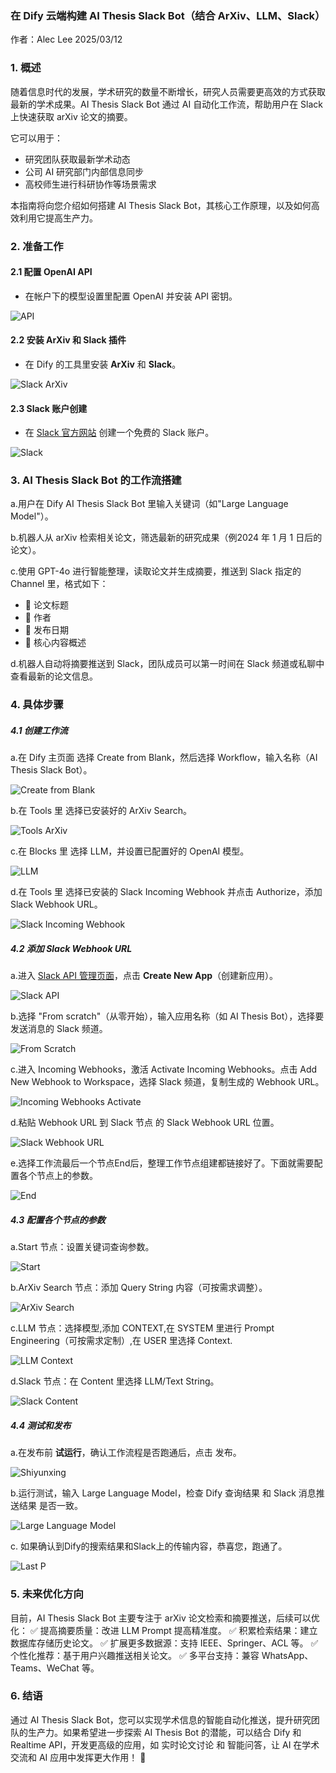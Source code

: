 ### 在 Dify 云端构建 AI Thesis Slack Bot（结合 ArXiv、LLM、Slack）

作者：Alec Lee
2025/03/12

### 1. 概述

随着信息时代的发展，学术研究的数量不断增长，研究人员需要更高效的方式获取最新的学术成果。AI Thesis Slack Bot 通过 AI 自动化工作流，帮助用户在 Slack 上快速获取 arXiv 论文的摘要。

它可以用于：

* 研究团队获取最新学术动态  
* 公司 AI 研究部门内部信息同步  
* 高校师生进行科研协作等场景需求

本指南将向您介绍如何搭建 AI Thesis Slack Bot，其核心工作原理，以及如何高效利用它提高生产力。

### 2. 准备工作

#### 2.1 配置 OpenAI API

* 在帐户下的模型设置里配置 OpenAI 并安装 API 密钥。

![API](https://raw.githubusercontent.com/aleclee1005/MyPic/refs/heads/img/001API.jpg)

#### 2.2 安装 ArXiv 和 Slack 插件

* 在 Dify 的工具里安装 **ArXiv** 和 **Slack**。

![Slack ArXiv](https://raw.githubusercontent.com/aleclee1005/MyPic/refs/heads/img/002SlackArXiv.jpg)

#### 2.3 Slack 账户创建

* 在 [Slack 官方网站](https://slack.com/intl/en-gb/get-started?entry_point=help_center#/createnew) 创建一个免费的 Slack 账户。

![Slack](https://raw.githubusercontent.com/aleclee1005/MyPic/refs/heads/img/003SlackAccount.jpg)

### 3. AI Thesis Slack Bot 的工作流搭建

a.用户在 Dify AI Thesis Slack Bot 里输入关键词（如"Large Language Model"）。 

b.机器人从 arXiv 检索相关论文，筛选最新的研究成果（例2024 年 1 月 1 日后的论文）。 

c.使用 GPT-4o 进行智能整理，读取论文并生成摘要，推送到 Slack 指定的 Channel 里，格式如下：

* 📄 论文标题  
* 👤 作者  
* 📆 发布日期  
* 📌 核心内容概述 

d.机器人自动将摘要推送到 Slack，团队成员可以第一时间在 Slack 频道或私聊中查看最新的论文信息。


### 4. 具体步骤

##### 4.1 创建工作流

a.在 Dify 主页面 选择 Create from Blank，然后选择 Workflow，输入名称（AI Thesis Slack Bot）。

![Create from Blank](https://raw.githubusercontent.com/aleclee1005/MyPic/refs/heads/img/004Createfromblank.jpg)

  b.在 Tools 里 选择已安装好的 ArXiv Search。

![Tools ArXiv](https://raw.githubusercontent.com/aleclee1005/MyPic/refs/heads/img/005ToolsArXiv.jpg)

c.在 Blocks 里 选择 LLM，并设置已配置好的 OpenAI 模型。

![LLM](https://raw.githubusercontent.com/aleclee1005/MyPic/refs/heads/img/006LLM.jpg)

d.在 Tools 里 选择已安装的 Slack Incoming Webhook 并点击 Authorize，添加 Slack Webhook URL。

![Slack Incoming Webhook](https://raw.githubusercontent.com/aleclee1005/MyPic/refs/heads/img/007Slackincomingwebhook.jpg)

##### 4.2 添加 Slack Webhook URL

a.进入 [Slack API 管理页面](https://api.slack.com/apps)，点击 **Create New App**（创建新应用）。

![Slack API](https://raw.githubusercontent.com/aleclee1005/MyPic/refs/heads/img/008Slackapi.jpg)

b.选择 "From scratch"（从零开始），输入应用名称（如 AI Thesis Bot），选择要发送消息的 Slack 频道。

![From Scratch](https://raw.githubusercontent.com/aleclee1005/MyPic/refs/heads/img/009Fromscratch.jpg)

c.进入 Incoming Webhooks，激活 Activate Incoming Webhooks。点击 Add New Webhook to Workspace，选择 Slack 频道，复制生成的 Webhook URL。

![Incoming Webhooks Activate](https://raw.githubusercontent.com/aleclee1005/MyPic/refs/heads/img/010IncomingwebhooksActivate.jpg)

d.粘贴 Webhook URL 到 Slack 节点 的 Slack Webhook URL 位置。

![Slack Webhook URL](https://raw.githubusercontent.com/aleclee1005/MyPic/refs/heads/img/011SlackWehookURL.jpg)

e.选择工作流最后一个节点End后，整理工作节点组建都链接好了。下面就需要配置各个节点上的参数。

![End](https://raw.githubusercontent.com/aleclee1005/MyPic/refs/heads/img/012End.jpg)

##### 4.3 配置各个节点的参数

a.Start 节点：设置关键词查询参数。

![Start](https://raw.githubusercontent.com/aleclee1005/MyPic/refs/heads/img/013Start.jpg)

b.ArXiv Search 节点：添加 Query String 内容（可按需求调整）。

![ArXiv Search](https://raw.githubusercontent.com/aleclee1005/MyPic/refs/heads/img/014ArXivSearch.jpg)

c.LLM 节点：选择模型,添加 CONTEXT,在 SYSTEM 里进行 Prompt Engineering（可按需求定制）,在 USER 里选择 Context.

![LLM Context](https://raw.githubusercontent.com/aleclee1005/MyPic/refs/heads/img/015LLMcontext.jpg)

d.Slack 节点：在 Content 里选择 LLM/Text String。

![Slack Content](https://raw.githubusercontent.com/aleclee1005/MyPic/refs/heads/img/016Slackcontent.jpg)

##### 4.4 测试和发布

a.在发布前 **试运行**，确认工作流程是否跑通后，点击 发布。

![Shiyunxing](https://raw.githubusercontent.com/aleclee1005/MyPic/refs/heads/img/017Shiyunxing.jpg)

b.运行测试，输入 Large Language Model，检查 Dify 查询结果 和 Slack 消息推送结果 是否一致。

![Large Language Model](https://raw.githubusercontent.com/aleclee1005/MyPic/refs/heads/img/018Largelanguagemodel.jpg)

c. 如果确认到Dify的搜索结果和Slack上的传输内容，恭喜您，跑通了。 

![Last P](https://raw.githubusercontent.com/aleclee1005/MyPic/refs/heads/img/019LastP.jpg)

### 5. 未来优化方向

目前，AI Thesis Slack Bot 主要专注于 arXiv 论文检索和摘要推送，后续可以优化： 
✅ 提高摘要质量：改进 LLM Prompt 提高精准度。 
✅ 积累检索结果：建立数据库存储历史论文。 
✅ 扩展更多数据源：支持 IEEE、Springer、ACL 等。 
✅ 个性化推荐：基于用户兴趣推送相关论文。 
✅ 多平台支持：兼容 WhatsApp、Teams、WeChat 等。

### 6. 结语

通过 AI Thesis Slack Bot，您可以实现学术信息的智能自动化推送，提升研究团队的生产力。如果希望进一步探索 AI Thesis Bot 的潜能，可以结合 Dify 和 Realtime API，开发更高级的应用，如 实时论文讨论 和 智能问答，让 AI 在学术交流和 AI 应用中发挥更大作用！ 🚀
